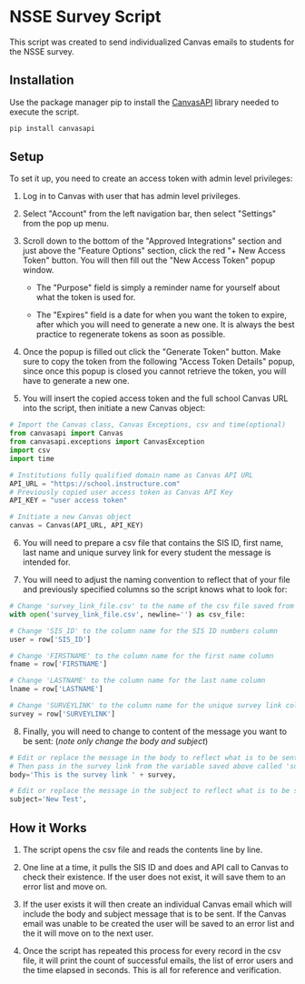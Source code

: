 # NSSE Survey Script

This script was created to send individualized Canvas emails to students for the NSSE survey.

## Installation

Use the package manager pip to install the [CanvasAPI](https://canvasapi.readthedocs.io/en/latest/) library needed to execute the script.
```bash
pip install canvasapi
```

## Setup

To set it up, you need to create an access token with admin level privileges:
1. Log in to Canvas with user that has admin level privileges.

2. Select "Account" from the left navigation bar, then select "Settings" from the pop up menu.

3. Scroll down to the bottom of the "Approved Integrations" section and just above the "Feature Options" section, click the red "+ New Access Token" button. You will then fill out the "New Access Token" popup window.

    * The "Purpose" field is simply a reminder name for yourself about what the token is used for.

    * The "Expires" field is a date for when you want the token to expire, after which you will need to generate a new one. It is always the best practice to regenerate tokens as soon as possible.

4. Once the popup is filled out click the "Generate Token" button. Make sure to copy the token from the following "Access Token Details" popup, since once this popup is closed you cannot retrieve the token, you will have to generate a new one.

5. You will insert the copied access token and the full school Canvas URL into the script, then initiate a new Canvas object:

```python
# Import the Canvas class, Canvas Exceptions, csv and time(optional)
from canvasapi import Canvas
from canvasapi.exceptions import CanvasException
import csv
import time

# Institutions fully qualified domain name as Canvas API URL
API_URL = "https://school.instructure.com"
# Previously copied user access token as Canvas API Key
API_KEY = "user access token"

# Initiate a new Canvas object
canvas = Canvas(API_URL, API_KEY)
```

6. You will need to prepare a csv file that contains the SIS ID, first name, last name and unique survey link for every student the message is intended for.

7. You will need to adjust the naming convention to reflect that of your file and previously specified columns so the script knows what to look for:

```python
# Change 'survey_link_file.csv' to the name of the csv file saved from step 6
with open('survey_link_file.csv', newline='') as csv_file:

# Change 'SIS_ID' to the column name for the SIS ID numbers column
user = row['SIS_ID']

# Change 'FIRSTNAME' to the column name for the first name column
fname = row['FIRSTNAME']

# Change 'LASTNAME' to the column name for the last name column
lname = row['LASTNAME']

# Change 'SURVEYLINK' to the column name for the unique survey link column
survey = row['SURVEYLINK']
```

8. Finally, you will need to change to content of the message you want to be sent: (*note only change the body and subject*)

```python
# Edit or replace the message in the body to reflect what is to be sent
# Then pass in the survey link from the variable saved above called 'survey'
body='This is the survey link ' + survey,

# Edit or replace the message in the subject to reflect what is to be sent
subject='New Test',
```

## How it Works

1. The script opens the csv file and reads the contents line by line.

2. One line at a time, it pulls the SIS ID and does and API call to Canvas to check their existence. If the user does not exist, it will save them to an error list and move on.

3. If the user exists it will then create an individual Canvas email which will include the body and subject message that is to be sent. If the Canvas email was unable to be created the user will be saved to an error list and the it will move on to the next user.

4. Once the script has repeated this process for every record in the csv file, it will print the count of successful emails, the list of error users and the time elapsed in seconds. This is all for reference and verification. 
